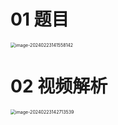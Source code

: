 # 01 题目

<img src="https://cvp.oss-cn-shanghai.aliyuncs.com/picgo/202402231415221.png" alt="image-20240223141558142" style="zoom:50%;" />



# 02 视频解析

<img src="https://cvp.oss-cn-shanghai.aliyuncs.com/picgo/202402231427750.png" alt="image-20240223142713539" style="zoom:50%;" />